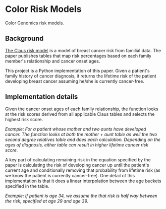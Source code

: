 # Color Risk Models

Color Genomics risk models.

## Background

[The Claus risk model](https://www.ncbi.nlm.nih.gov/pubmed/8299086) is a model
of breast cancer risk from familial data. The paper publishes tables that map risk
percentages based on each family member's relationship and cancer onset ages.

This project is a Python implementation of this paper. Given a patient's family
history of cancer diagnosis, it returns the lifetime risk of the patient
developing breast cancer assuming he/she is currently cancer-free.

## Implementation details

Given the cancer onset ages of each family relationship, the function
looks at the risk scores derived from all applicable Claus tables
and selects the highest risk score.

_Example: For a patient whose mother and two aunts have developed cancer._
_The function looks at both the mother + aunt table as well the two second degree_
_relatives table and does each calculation. Depending on the ages of diagnosis,_
_either table can result in higher lifetime cancer risk score._

A key part of calculating remaining risk in the equation specified by the paper
is calculating the risk of developing cancer up until the patient's current
age and conditionally removing that probability from lifetime risk
(as we know the patient is currently cancer-free).
One detail of this implementation is that it does a linear
interpolation between the age buckets specified in the table.

_Example: If patient is age 34, we assume the that risk is half way between the risk,_
_specified at age 29 and age 39._
